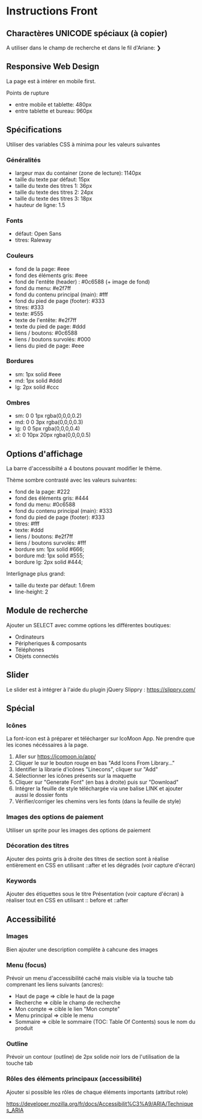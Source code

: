 # Instructions Front

## Charactères UNICODE spéciaux (à copier)
A utiliser dans le champ de recherche et dans le fil d'Ariane: ❯

## Responsive Web Design
La page est à intérer en mobile first.

Points de rupture
- entre mobile et tablette: 480px
- entre tablette et bureau: 960px

## Spécifications

Utiliser des variables CSS à minima pour les valeurs suivantes

### Généralités
- largeur max du container (zone de lecture): 1140px
- taille du texte par défaut: 15px
- taille du texte des titres 1: 36px
- taille du texte des titres 2: 24px
- taille du texte des titres 3: 18px
- hauteur de ligne: 1.5

### Fonts
- défaut: Open Sans
- titres: Raleway

### Couleurs
- fond de la page: #eee
- fond des éléments gris: #eee
- fond de l'entête (header) : #0c6588 (+ image de fond)
- fond du menu: #e2f7ff
- fond du contenu principal (main): #fff
- fond du pied de page (footer): #333
- titres: #333
- texte: #555
- texte de l'entête: #e2f7ff
- texte du pied de page: #ddd
- liens / boutons: #0c6588
- liens / boutons survolés: #000
- liens du pied de page: #eee

### Bordures
- sm: 1px solid #eee
- md: 1px solid #ddd
- lg: 2px solid #ccc

### Ombres
- sm: 0 0 1px rgba(0,0,0,0.2)
- md: 0 0 3px rgba(0,0,0,0.3)
- lg: 0 0 5px rgba(0,0,0,0.4)
- xl: 0 10px 20px rgba(0,0,0,0.5)


## Options d'affichage

La barre d'accessibilté a 4 boutons pouvant modifier le thème.

Thème sombre contrasté avec les valeurs suivantes:
- fond de la page: #222
- fond des éléments gris: #444
- fond du menu: #0c6588
- fond du contenu principal (main): #333
- fond du pied de page (footer): #333
- titres: #fff
- texte: #ddd
- liens / boutons: #e2f7ff
- liens / boutons survolés: #fff
- bordure sm: 1px solid #666;
- bordure md: 1px solid #555;
- bordure lg: 2px solid #444;

Interlignage plus grand:
- taille du texte par défaut: 1.6rem
- line-height: 2

## Module de recherche

Ajouter un SELECT avec comme options les différentes boutiques:
- Ordinateurs
- Péripheriques & composants
- Téléphones
- Objets connectés

## Slider
Le slider est à intégrer à l'aide du plugin jQuery Slippry : https://slippry.com/



## Spécial

### Icônes
La font-icon est à préparer et télécharger sur IcoMoon App. Ne prendre que les icones nécéssaires à la page.
1. Aller sur https://icomoon.io/app/
2. Cliquer le sur le bouton rouge en bas "Add Icons From Library…"
3. Identifier la librarie d'icônes "Linecons", cliquer sur "Add"
4. Sélectionner les icônes présents sur la maquette
5. Cliquer sur "Generate Font" (en bas à droite) puis sur "Download"
6. Intégrer la feuille de style téléchargée via une balise LINK et ajouter aussi le dossier fonts
7. Vérifier/corriger les chemins vers les fonts (dans la feuille de style)

### Images des options de paiement
Utiliser un sprite pour les images des options de paiement

### Décoration des titres
Ajouter des points gris à droite des titres de section sont à réalise entièrement en CSS en utilisant ::after et les dégradés (voir capture d'écran)

### Keywords
Ajouter des étiquettes sous le titre Présentation (voir capture d'écran)
à réaliser tout en CSS en utilisant :: before et ::after



## Accessibilité

### Images
Bien ajouter une description complête à cahcune des images

### Menu (focus)
Prévoir un menu d'accessibilité caché mais visible via la touche tab comprenant les liens suivants (ancres):
- Haut de page => cible le haut de la page
- Recherche => cible le champ de recherche
- Mon compte => cible le lien "Mon compte"
- Menu principal => cible le menu
- Sommaire => cible le sommaire (TOC: Table Of Contents) sous le nom du produit

### Outline
Prévoir un contour (outline) de 2px solide noir lors de l'utilisation de la touche tab

### Rôles des éléments principaux (accessibilité)
Ajouter si possible les rôles de chaque éléments importants (attribut role)

https://developer.mozilla.org/fr/docs/Accessibilit%C3%A9/ARIA/Techniques_ARIA

